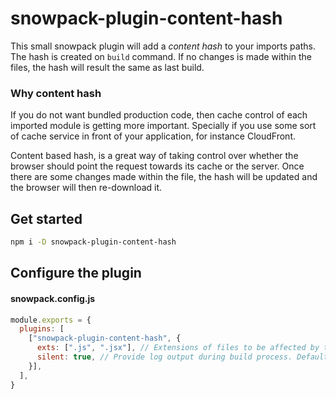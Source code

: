 # snowpack-plugin-content-hash
This small snowpack plugin will add a *content hash* to your imports paths. The hash is created on `build` command. If no changes is made within the files, the hash will result the same as last build.

### Why content hash
If you do not want bundled production code, then cache control of each imported module is getting more important. Specially if you use some sort of cache service in front of your application, for instance CloudFront.
 
Content based hash, is a great way of taking control over whether the browser should point the request towards its cache or the server. Once there are some changes made within the file, the hash will be updated and the browser will then re-download it.

## Get started
```bash
npm i -D snowpack-plugin-content-hash
```

## Configure the plugin

#### snowpack.config.js
```js
module.exports = {
  plugins: [
    ["snowpack-plugin-content-hash", {
      exts: [".js", ".jsx"], // Extensions of files to be affected by this plugin. Note: only .js or .jsx are valid extensions.
      silent: true, // Provide log output during build process. Default: true.
    }],
  ],
}
```
